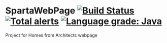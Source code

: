 # SpartaWebPage [![Build Status](https://travis-ci.org/RandomUserIK/SpartaWebPage-backend.svg?branch=dev)](https://travis-ci.org/RandomUserIK/SpartaWebPage-backend) [![Total alerts](https://img.shields.io/lgtm/alerts/g/RandomUserIK/SpartaWebPage-backend.svg?logo=lgtm&logoWidth=18)](https://lgtm.com/projects/g/RandomUserIK/SpartaWebPage-backend/alerts/) [![Language grade: Java](https://img.shields.io/lgtm/grade/java/g/RandomUserIK/SpartaWebPage-backend.svg?logo=lgtm&logoWidth=18)](https://lgtm.com/projects/g/RandomUserIK/SpartaWebPage-backend/context:java)
Project for Homes from Architects webpage
